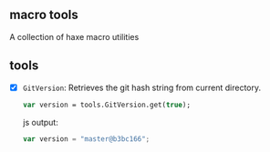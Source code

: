macro tools
------

A collection of haxe macro utilities

## tools

- [x] `GitVersion`: Retrieves the git hash string from current directory.

  ```haxe
  var version = tools.GitVersion.get(true);
  ```
  js output:

  ```js
  var version = "master@b3bc166";
  ```
